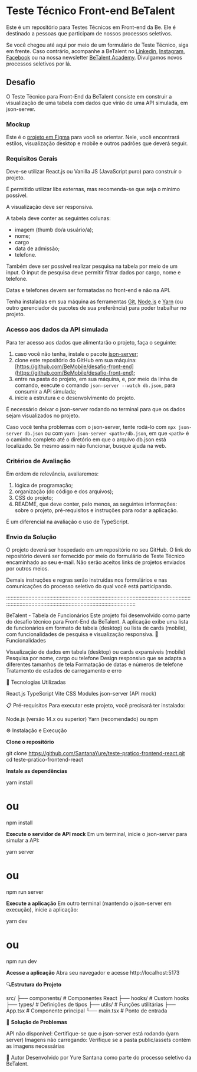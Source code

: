 # Teste Técnico Front-end BeTalent

Este é um repositório para Testes Técnicos em Front-end da Be. Ele é destinado a pessoas que participam de nossos processos seletivos. 

Se você chegou até aqui por meio de um formulário de Teste Técnico, siga em frente. Caso contrário, acompanhe a BeTalent no [Linkedin](https://www.linkedin.com/company/betalenttech), [Instagram](https://www.instagram.com/betalent.tech/), [Facebook](https://web.facebook.com/bemobile.tech) ou na nossa newsletter [BeTalent Academy]([https://t.me/be_tech_community](https://beacademy.substack.com/)). Divulgamos novos processos seletivos por lá.

## Desafio

O Teste Técnico para Front-End da BeTalent consiste em construir a visualização de uma tabela com dados que virão de uma API simulada, em json-server.

### Mockup

Este é o [projeto em Figma](https://www.figma.com/file/yw6th52zE9bubewc6ayTg5/Teste-T%C3%A9cnico-Front-End-Be.?type=design&node-id=1%3A4&mode=dev&t=vVxs9eyKybrYmq4Z-1) para você se orientar. Nele, você encontrará estilos, visualização desktop e mobile e outros padrões que deverá seguir.

### Requisitos Gerais

Deve-se utilizar React.js ou Vanilla JS (JavaScript puro) para construir o projeto.

É permitido utilizar libs externas, mas recomenda-se que seja o mínimo possível.

A visualização deve ser responsiva.

A tabela deve conter as seguintes colunas:

- imagem (thumb do/a usuário/a);
- nome;
- cargo
- data de admissão;
- telefone.

Também deve ser possível realizar pesquisa na tabela por meio de um input. O input de pesquisa deve permitir filtrar dados por cargo, nome e telefone.

Datas e telefones devem ser formatadas no front-end e não na API.

Tenha instaladas em sua máquina as ferramentas [Git](https://git-scm.com/), [Node.js](https://nodejs.org/en/) e [Yarn](https://yarnpkg.com/) (ou outro gerenciador de pacotes de sua preferência) para poder trabalhar no projeto.

### Acesso aos dados da API simulada

Para ter acesso aos dados que alimentarão o projeto, faça o seguinte:

1. caso você não tenha, instale o pacote [json-server](https://github.com/typicode/json-server);
2. clone este repositório do GitHub em sua máquina: [https://github.com/BeMobile/desafio-front-end](https://github.com/BeMobile/desafio-front-end);
3. entre na pasta do projeto, em sua máquina, e, por meio da linha de comando, execute o comando `json-server --watch db.json`, para consumir a API simulada;
4. inicie a estrutura e o desenvolvimento do projeto.

É necessário deixar o json-server rodando no terminal para que os dados sejam visualizados no projeto.

Caso você tenha problemas com o json-server, tente rodá-lo com `npx json-server db.json` ou 
com `yarn json-server <path>/db.json`, em que `<path>` é o caminho completo até o diretório em que o arquivo db.json está localizado. Se mesmo assim não funcionar, busque ajuda na web.

### Critérios de Avaliação

Em ordem de relevância, avaliaremos:

1. lógica de programação;
2. organização (do código e dos arquivos);
3. CSS do projeto;
4. README, que deve conter, pelo menos, as seguintes informações: sobre o projeto, pré-requisitos e instruções para rodar a aplicação.

É um diferencial na avaliação o uso de TypeScript.

### Envio da Solução

O projeto deverá ser hospedado em um repositório no seu GitHub. O link do repositório deverá ser fornecido por meio do formulário de Teste Técnico encaminhado ao seu e-mail. Não serão aceitos links de projetos enviados por outros meios.

Demais instruções e regras serão instruídas nos formulários e nas comunicações do processo seletivo do qual você está participando.

:::::::::::::::::::::::::::::::::::::::::::::::::::::::::::::::::::::::::::::::::::::::::::::::::::::::::::::::::::::::::::::::::::::::::::::::::::::::::::::::::::::::::::::::::::::::::::::::::::::::::::::::::::

BeTalent - Tabela de Funcionários
Este projeto foi desenvolvido como parte do desafio técnico para Front-End da BeTalent. A aplicação exibe uma lista de funcionários em formato de tabela (desktop) ou lista de cards (mobile), com funcionalidades de pesquisa e visualização responsiva.
🚀 Funcionalidades

Visualização de dados em tabela (desktop) ou cards expansíveis (mobile)
Pesquisa por nome, cargo ou telefone
Design responsivo que se adapta a diferentes tamanhos de tela
Formatação de datas e números de telefone
Tratamento de estados de carregamento e erro

🔧 Tecnologias Utilizadas

React.js
TypeScript
Vite
CSS Modules
json-server (API mock)

📋 Pré-requisitos
Para executar este projeto, você precisará ter instalado:

Node.js (versão 14.x ou superior)
Yarn (recomendado) ou npm

⚙️ Instalação e Execução

**Clone o repositório**

git clone https://github.com/SantanaYure/teste-pratico-frontend-react.git
cd teste-pratico-frontend-react

**Instale as dependências**

yarn install
# ou
npm install

**Execute o servidor de API mock**
Em um terminal, inicie o json-server para simular a API:

yarn server
# ou
npm run server

**Execute a aplicação**
Em outro terminal (mantendo o json-server em execução), inicie a aplicação:

yarn dev
# ou
npm run dev

**Acesse a aplicação**
Abra seu navegador e acesse http://localhost:5173

🔍**Estrutura do Projeto**

src/
  ├── components/        # Componentes React
  ├── hooks/             # Custom hooks
  ├── types/             # Definições de tipos
  ├── utils/             # Funções utilitárias
  ├── App.tsx            # Componente principal
  └── main.tsx           # Ponto de entrada

🐛 **Solução de Problemas**

API não disponível: Certifique-se que o json-server está rodando (yarn server)
Imagens não carregando: Verifique se a pasta public/assets contém as imagens necessárias

🧠 Autor
Desenvolvido por Yure Santana como parte do processo seletivo da BeTalent.

